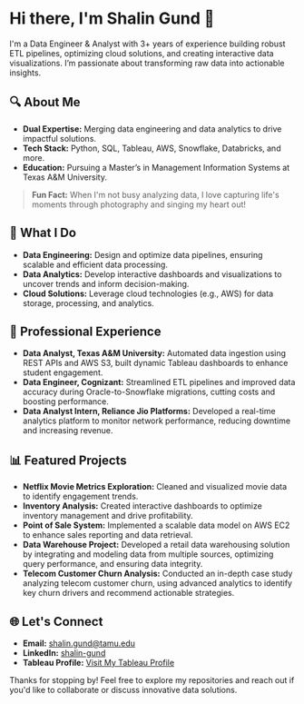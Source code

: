 # Hi there, I'm Shalin Gund 👋

I'm a Data Engineer & Analyst with 3+ years of experience building robust ETL pipelines, optimizing cloud solutions, and creating interactive data visualizations. I’m passionate about transforming raw data into actionable insights.

## 🔍 About Me
- **Dual Expertise:** Merging data engineering and data analytics to drive impactful solutions.
- **Tech Stack:** Python, SQL, Tableau, AWS, Snowflake, Databricks, and more.
- **Education:** Pursuing a Master’s in Management Information Systems at Texas A&M University.

> **Fun Fact:** When I'm not busy analyzing data, I love capturing life's moments through photography and singing my heart out!

## 🚀 What I Do
- **Data Engineering:** Design and optimize data pipelines, ensuring scalable and efficient data processing.
- **Data Analytics:** Develop interactive dashboards and visualizations to uncover trends and inform decision-making.
- **Cloud Solutions:** Leverage cloud technologies (e.g., AWS) for data storage, processing, and analytics.

## 💼 Professional Experience
- **Data Analyst, Texas A&M University:** Automated data ingestion using REST APIs and AWS S3, built dynamic Tableau dashboards to enhance student engagement.
- **Data Engineer, Cognizant:** Streamlined ETL pipelines and improved data accuracy during Oracle-to-Snowflake migrations, cutting costs and boosting performance.
- **Data Analyst Intern, Reliance Jio Platforms:** Developed a real-time analytics platform to monitor network performance, reducing downtime and increasing revenue.

## 📊 Featured Projects
- **Netflix Movie Metrics Exploration:** Cleaned and visualized movie data to identify engagement trends.
- **Inventory Analysis:** Created interactive dashboards to optimize inventory management and drive profitability.
- **Point of Sale System:** Implemented a scalable data model on AWS EC2 to enhance sales reporting and data retrieval.
- **Data Warehouse Project:** Developed a retail data warehousing solution by integrating and modeling data from multiple sources, optimizing query performance, and ensuring data integrity.
- **Telecom Customer Churn Analysis:** Conducted an in-depth case study analyzing telecom customer churn, using advanced analytics to identify key churn drivers and recommend actionable strategies.

## 🌐 Let's Connect
- **Email:** [shalin.gund@tamu.edu](mailto:shalin.gund@tamu.edu)
- **LinkedIn:** [shalin-gund](https://www.linkedin.com/in/shalin-gund/)
- **Tableau Profile:** [Visit My Tableau Profile](https://public.tableau.com/app/profile/shalin.sanjay.gund/vizzes)

Thanks for stopping by! Feel free to explore my repositories and reach out if you'd like to collaborate or discuss innovative data solutions.

